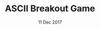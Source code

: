 ---
title: ASCII Breakout Game
description: LJMU Coursework
date: 11 Dec 2017
links:
- title: GitHub
  href: https://github.com/tumble1999/ASCII_Breakout/commits/master
experience:
  languages: [c++]
  platforms: [windows]
  education: [ljmu]
---